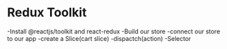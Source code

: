 # Redux Toolkit
-Install @reactjs/toolkit and react-redux
-Build our store
-connect our store to our app
-create a Slice(cart slice)
-dispactch(action)
-Selector
